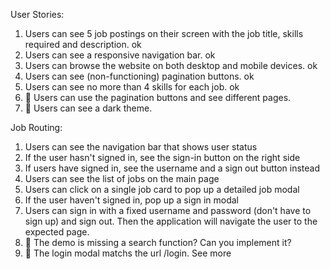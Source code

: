 User Stories:

1. Users can see 5 job postings on their screen with the job title, skills required and description. ok
2. Users can see a responsive navigation bar. ok
3. Users can browse the website on both desktop and mobile devices. ok
4. Users can see (non-functioning) pagination buttons. ok
5. Users can see no more than 4 skills for each job. ok
6. 🚀 Users can use the pagination buttons and see different pages.
7. 🚀 Users can see a dark theme.

Job Routing:

1. Users can see the navigation bar that shows user status
2. If the user hasn't signed in, see the sign-in button on the right side
3. If users have signed in, see the username and a sign out button instead
4. Users can see the list of jobs on the main page
5. Users can click on a single job card to pop up a detailed job modal
6. If the user haven't signed in, pop up a sign in modal
7. Users can sign in with a fixed username and password (don't have to sign up) and sign out. Then the application will navigate the user to the expected page.
8. 🚀 The demo is missing a search function? Can you implement it?
9. 🚀 The login modal matchs the url /login. See more
